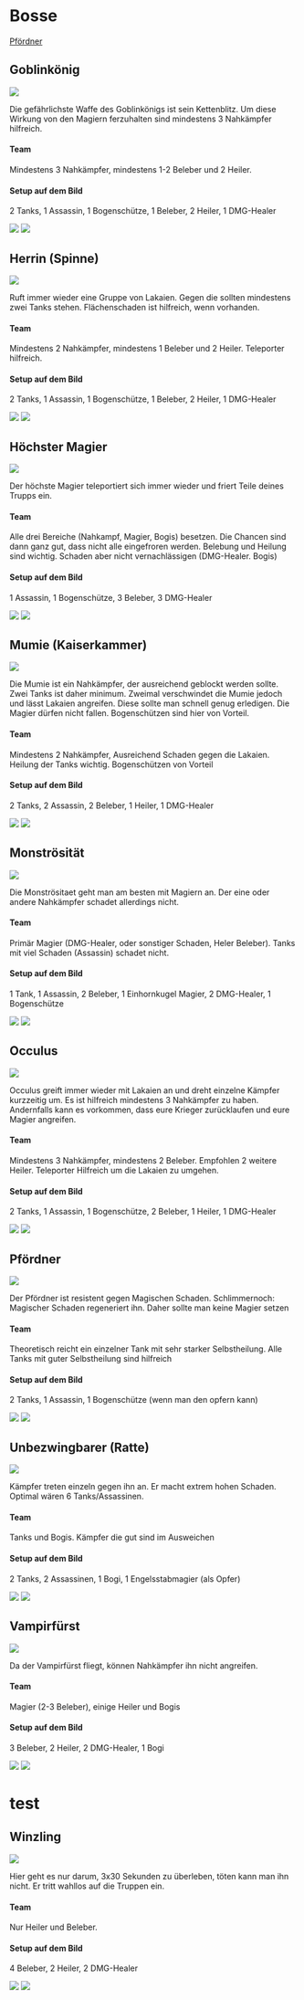 # Bosse

[Pfördner](#Pfördner)

## Goblinkönig
![](https://github.com/XOfSpades/hc/blob/master/images/dungeon/goblinkoenig.jpg)

Die gefährlichste Waffe des Goblinkönigs ist sein Kettenblitz. Um diese Wirkung von den Magiern ferzuhalten sind mindestens 3 Nahkämpfer hilfreich.

#### Team
Mindestens 3 Nahkämpfer, mindestens 1-2 Beleber und 2 Heiler.

#### Setup auf dem Bild
2 Tanks, 1 Assassin, 1 Bogenschütze, 1 Beleber, 2 Heiler, 1 DMG-Healer

![](https://github.com/XOfSpades/hc/blob/master/images/dungeon/goblinkoenig_setup.jpg)
![](https://github.com/XOfSpades/hc/blob/master/images/dungeon/goblinkoenig_kampf.jpg)

## Herrin (Spinne)
![](https://github.com/XOfSpades/hc/blob/master/images/dungeon/herrin.jpg)

Ruft immer wieder eine Gruppe von Lakaien. Gegen die sollten mindestens zwei Tanks stehen. Flächenschaden ist hilfreich, wenn vorhanden.

#### Team
Mindestens 2 Nahkämpfer, mindestens 1 Beleber und 2 Heiler. Teleporter hilfreich.

#### Setup auf dem Bild
2 Tanks, 1 Assassin, 1 Bogenschütze, 1 Beleber, 2 Heiler, 1 DMG-Healer

![](https://github.com/XOfSpades/hc/blob/master/images/dungeon/herrin_setup.jpg)
![](https://github.com/XOfSpades/hc/blob/master/images/dungeon/herrin_kampf.jpg)

## Höchster Magier
![](https://github.com/XOfSpades/hc/blob/master/images/dungeon/hoechster_magier.jpg)

Der höchste Magier teleportiert sich immer wieder und friert Teile deines Trupps ein.

#### Team
Alle drei Bereiche (Nahkampf, Magier, Bogis) besetzen. Die Chancen sind dann ganz gut, dass nicht alle eingefroren werden. Belebung und Heilung sind wichtig. Schaden aber nicht vernachlässigen (DMG-Healer. Bogis)

#### Setup auf dem Bild
1 Assassin, 1 Bogenschütze, 3 Beleber, 3 DMG-Healer

![](https://github.com/XOfSpades/hc/blob/master/images/dungeon/hoechster_magier_setup.jpg)
![](https://github.com/XOfSpades/hc/blob/master/images/dungeon/hoechster_magier_kampf.jpg)

## Mumie (Kaiserkammer)
![](https://github.com/XOfSpades/hc/blob/master/images/dungeon/mumie.jpg)

Die Mumie ist ein Nahkämpfer, der ausreichend geblockt werden sollte. Zwei Tanks ist daher minimum. Zweimal verschwindet die Mumie jedoch und lässt Lakaien angreifen. Diese sollte man schnell genug erledigen. Die Magier dürfen nicht fallen. Bogenschützen sind hier von Vorteil.

#### Team
Mindestens 2 Nahkämpfer, Ausreichend Schaden gegen die Lakaien. Heilung der Tanks wichtig. Bogenschützen von Vorteil

#### Setup auf dem Bild
2 Tanks, 2 Assassin, 2 Beleber, 1 Heiler, 1 DMG-Healer

![](https://github.com/XOfSpades/hc/blob/master/images/dungeon/mumie_setup.jpg)
![](https://github.com/XOfSpades/hc/blob/master/images/dungeon/mumie_kampf.jpg)

## Monströsität
![](https://github.com/XOfSpades/hc/blob/master/images/dungeon/monstroesitaet.jpg)

Die Monströsitaet geht man am besten mit Magiern an. Der eine oder andere Nahkämpfer schadet allerdings nicht.

#### Team
Primär Magier (DMG-Healer, oder sonstiger Schaden, Heler Beleber). Tanks mit viel Schaden (Assassin) schadet nicht.

#### Setup auf dem Bild
1 Tank, 1 Assassin, 2 Beleber, 1 Einhornkugel Magier, 2 DMG-Healer, 1 Bogenschütze

![](https://github.com/XOfSpades/hc/blob/master/images/dungeon/monstroesitaet_setup.jpg)
![](https://github.com/XOfSpades/hc/blob/master/images/dungeon/monstroesitaet_kampf.jpg)

## Occulus
![](https://github.com/XOfSpades/hc/blob/master/images/dungeon/occulus.jpg)

Occulus greift immer wieder mit Lakaien an und dreht einzelne Kämpfer kurzzeitig um. Es ist hilfreich mindestens 3 Nahkämpfer zu haben. Andernfalls kann es vorkommen, dass eure Krieger zurücklaufen und eure Magier angreifen.

#### Team
Mindestens 3 Nahkämpfer, mindestens 2 Beleber. Empfohlen 2 weitere Heiler. Teleporter Hilfreich um die Lakaien zu umgehen.

#### Setup auf dem Bild
2 Tanks, 1 Assassin, 1 Bogenschütze, 2 Beleber, 1 Heiler, 1 DMG-Healer

![](https://github.com/XOfSpades/hc/blob/master/images/dungeon/occulus_setup.jpg)
![](https://github.com/XOfSpades/hc/blob/master/images/dungeon/occulus_kampf.jpg)

## Pfördner
![](https://github.com/XOfSpades/hc/blob/master/images/dungeon/pfoerdner.jpg)

Der Pfördner ist resistent gegen Magischen Schaden. Schlimmernoch: Magischer Schaden regeneriert ihn. Daher sollte man keine Magier setzen
#### Team
Theoretisch reicht ein einzelner Tank mit sehr starker Selbstheilung. Alle Tanks mit guter Selbstheilung sind hilfreich

#### Setup auf dem Bild
2 Tanks, 1 Assassin, 1 Bogenschütze (wenn man den opfern kann)

![](https://github.com/XOfSpades/hc/blob/master/images/dungeon/pfoerdner_setup.jpg)
![](https://github.com/XOfSpades/hc/blob/master/images/dungeon/pfoerdner_kampf.jpg)

## Unbezwingbarer (Ratte)
![](https://github.com/XOfSpades/hc/blob/master/images/dungeon/unbezwingbarer.jpg)

Kämpfer treten einzeln gegen ihn an. Er macht extrem hohen Schaden. Optimal wären 6 Tanks/Assassinen.

#### Team
Tanks und Bogis. Kämpfer die gut sind im Ausweichen

#### Setup auf dem Bild
2 Tanks, 2 Assassinen, 1 Bogi, 1 Engelsstabmagier (als Opfer)

![](https://github.com/XOfSpades/hc/blob/master/images/dungeon/unbezwingbarer_setup.jpg)
![](https://github.com/XOfSpades/hc/blob/master/images/dungeon/unbezwingbarer_kampf.jpg)

## Vampirfürst
![](https://github.com/XOfSpades/hc/blob/master/images/dungeon/vampierfuerst.jpg)

Da der Vampirfürst fliegt, können Nahkämpfer ihn nicht angreifen.

#### Team
Magier (2-3 Beleber), einige Heiler und Bogis

#### Setup auf dem Bild
3 Beleber, 2 Heiler, 2 DMG-Healer, 1 Bogi

![](https://github.com/XOfSpades/hc/blob/master/images/dungeon/vampierfuerst_setup.jpg)
![](https://github.com/XOfSpades/hc/blob/master/images/dungeon/vampierfuerst_kampf.jpg)
# test
## Winzling
![](https://github.com/XOfSpades/hc/blob/master/images/dungeon/winzling.jpg)

Hier geht es nur darum, 3x30 Sekunden zu überleben, töten kann man ihn nicht.
Er tritt wahllos auf die Truppen ein.

#### Team
Nur Heiler und Beleber.

#### Setup auf dem Bild
4 Beleber, 2 Heiler, 2 DMG-Healer

![](https://github.com/XOfSpades/hc/blob/master/images/dungeon/winzling_setup.jpg)
![](https://github.com/XOfSpades/hc/blob/master/images/dungeon/winzling_kampf.jpg)
